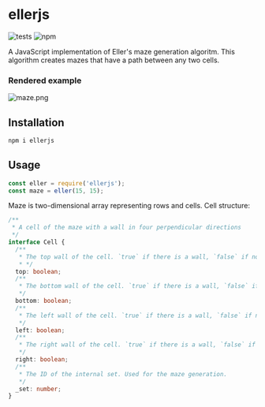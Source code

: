 # ellerjs
![tests](https://github.com/ihorbeliasnyk/ellerjs/actions/workflows/run_tests.yml/badge.svg) ![npm](https://img.shields.io/npm/v/ellerjs)

A JavaScript implementation of Eller's maze generation algoritm. This algorithm creates mazes that have a path between any two cells.

### Rendered example

![maze.png](<https://i.imgur.com/wfdSA8K.png>)

## Installation

```bash
npm i ellerjs
```

## Usage

```javascript
const eller = require('ellerjs');
const maze = eller(15, 15);
```

Maze is two-dimensional array representing rows and cells. Cell structure:

```typescript
/**
 * A cell of the maze with a wall in four perpendicular directions
 */
interface Cell {
  /**
   * The top wall of the cell. `true` if there is a wall, `false` if not
   * */
  top: boolean;
  /**
   * The bottom wall of the cell. `true` if there is a wall, `false` if not
   */
  bottom: boolean;
  /**
   * The left wall of the cell. `true` if there is a wall, `false` if not
   */
  left: boolean;
  /**
   * The right wall of the cell. `true` if there is a wall, `false` if not
   */
  right: boolean;
  /**
   * The ID of the internal set. Used for the maze generation.
   */
  _set: number;
}
```
